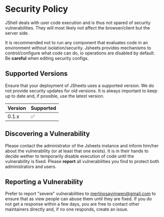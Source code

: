 # Security Policy

JShell deals with user code execution and is thus not spared of security vulnerabilities.
They will most likely not affect the browser/client but the server side. 

It is recommended not to run any component that evaluates code in an environment without
isolation/security. Jsheets provides mechanisms to control/configure what code can do,
io operations are disabled by default. Be **careful** when editing security configs.

## Supported Versions

Ensure that your deployment of JSheets uses a supported version. We do not provide security 
updates for old versions. It is always important to keep up to date and, if possible, use the
latest version.

| Version | Supported          |
| ------- | ------------------ |
| 0.1.x   | :white_check_mark: |

## Discovering a Vulnerability

Please contact the administrator of the Jsheets instance and inform him/her about the vulnerability
(or at least that one exists). It is in their hands to decide wether to temporarily disable execution
of code until the vulnerability is fixed. Please **report** all vulnerabilities you find to protect
both administrators and users.

## Reporting a Vulnerability

Prefer to report "severe" vulnerabilities to [merlinosayimwen@gmail.com](mailto://merlinosayimwen@gmail.com) to
ensure that as view people can abuse them until they are fixed. If you do not get a response within a few days, you
are free to contact other maintainers directly and, if no one responds, create an issue.
